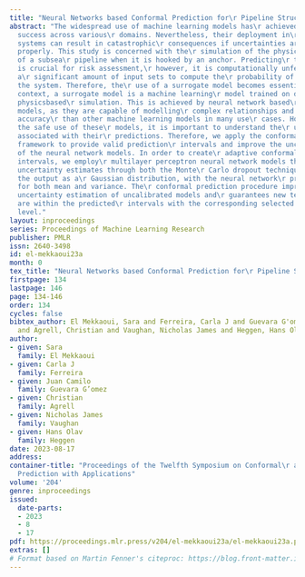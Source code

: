 ```yaml
---
title: "Neural Networks based Conformal Prediction for\r Pipeline Structural Response"
abstract: "The widespread use of machine learning models has\r achieved considerable
  success across various\r domains. Nevertheless, their deployment in\r safety-critical
  systems can result in catastrophic\r consequences if uncertainties are not handled\r
  properly. This study is concerned with the\r simulation of the physical response
  of a subsea\r pipeline when it is hooked by an anchor. Predicting\r this response
  is crucial for risk assessment,\r however, it is computationally unfeasible to run
  a\r significant amount of input sets to compute the\r probability of failure of
  the system. Therefore, the\r use of a surrogate model becomes essential. In this\r
  context, a surrogate model is a machine learning\r model trained on data from a
  physicsbased\r simulation. This is achieved by neural network based\r surrogate
  models, as they are capable of modelling\r complex relationships and provide greater
  accuracy\r than other machine learning models in many use\r cases. However, to ensure
  the safe use of these\r models, it is important to understand the\r uncertainty
  associated with their\r predictions. Therefore, we apply the conformal\r prediction
  framework to provide valid prediction\r intervals and improve the uncertainty quantification\r
  of the neural network models. In order to create\r adaptive conformal prediction
  intervals, we employ\r multilayer perceptron neural network models that\r provide
  uncertainty estimates through both the Monte\r Carlo dropout technique and treating
  the output as a\r Gaussian distribution, with the neural network\r providing estimates
  for both mean and variance. The\r conformal prediction procedure improves the\r
  uncertainty estimation of uncalibrated models and\r guarantees new test samples
  are within the predicted\r intervals with the corresponding selected confidence\r
  level."
layout: inproceedings
series: Proceedings of Machine Learning Research
publisher: PMLR
issn: 2640-3498
id: el-mekkaoui23a
month: 0
tex_title: "Neural Networks based Conformal Prediction for\r Pipeline Structural Response"
firstpage: 134
lastpage: 146
page: 134-146
order: 134
cycles: false
bibtex_author: El Mekkaoui, Sara and Ferreira, Carla J and Guevara G'omez, Juan Camilo
  and Agrell, Christian and Vaughan, Nicholas James and Heggen, Hans Olav
author:
- given: Sara
  family: El Mekkaoui
- given: Carla J
  family: Ferreira
- given: Juan Camilo
  family: Guevara G’omez
- given: Christian
  family: Agrell
- given: Nicholas James
  family: Vaughan
- given: Hans Olav
  family: Heggen
date: 2023-08-17
address:
container-title: "Proceedings of the Twelfth Symposium on Conformal\r and Probabilistic
  Prediction with Applications"
volume: '204'
genre: inproceedings
issued:
  date-parts:
  - 2023
  - 8
  - 17
pdf: https://proceedings.mlr.press/v204/el-mekkaoui23a/el-mekkaoui23a.pdf
extras: []
# Format based on Martin Fenner's citeproc: https://blog.front-matter.io/posts/citeproc-yaml-for-bibliographies/
---
```

